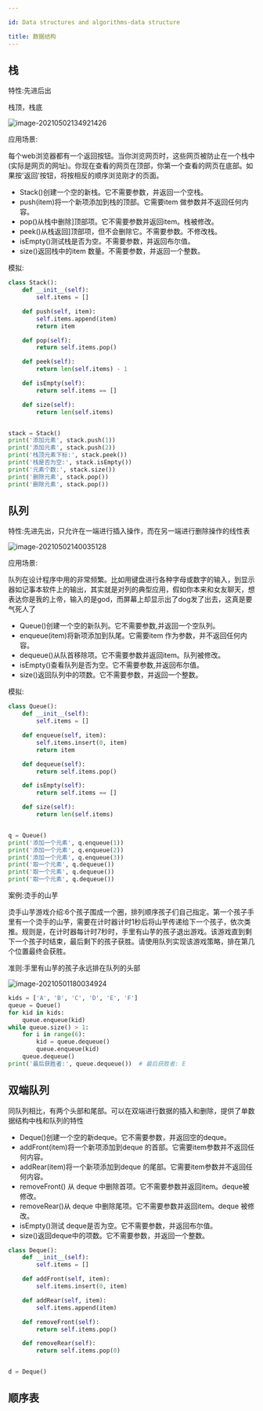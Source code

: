```yaml
---

id: Data structures and algorithms-data structure

title: 数据结构
---
```




## 栈

特性:先进后出

栈顶，栈底

![image-20210502134921426](https://gitee.com/JqM1n/biog-image/raw/master/20210502134922.png)

应用场景:

每个web浏览器都有一个返回按钮。当你浏览网页时，这些网页被防止在一个栈中(实际是网页的网址)。你现在查看的网页在顶部，你第一个查看的网页在底部。如果按'返回'按钮，将按相反的顺序浏览刚才的页面。

- Stack()创建一个空的新栈。它不需要参数，并返回一个空栈。
- push(item)将一个新项添加到栈的顶部。它需要item 做参数并不返回任何内容。
- pop()从栈中删除]顶部项。它不需要参数并返回item。栈被修改。
- peek()从栈返回]顶部项，但不会删除它。不需要参数。不修改栈。
- isEmpty()测试栈是否为空。不需要参数，并返回布尔值。
- size()返回栈中的item 数量。不需要参数，并返回一个整数。

模拟:

```python
class Stack():
    def __init__(self):
        self.items = []

    def push(self, item):
        self.items.append(item)
        return item

    def pop(self):
        return self.items.pop()

    def peek(self):
        return len(self.items) - 1

    def isEmpty(self):
        return self.items == []

    def size(self):
        return len(self.items)


stack = Stack()
print('添加元素', stack.push(1))
print('添加元素', stack.push(2))
print('栈顶元素下标:', stack.peek())
print('栈是否为空:', stack.isEmpty())
print('元素个数:', stack.size())
print('删除元素', stack.pop())
print('删除元素', stack.pop())

```

## 队列

特性:先进先出，只允许在一端进行插入操作，而在另一端进行删除操作的线性表

![image-20210502140035128](https://gitee.com/JqM1n/biog-image/raw/master/20210502140036.png)

应用场景:

队列在设计程序中用的非常频繁。比如用键盘进行各种字母或数字的输入，到显示器如记事本软件上的输出，其实就是对列的典型应用，假如你本来和女友聊天，想表达你是我的上帝，输入的是god，而屏幕上却显示出了dog发了出去，这真是要气死人了

- Queue()创建一个空的新队列。它不需要参数,并返回一个空队列。
- enqueue(item)将新项添加到队尾。它需要item 作为参数，并不返回任何内容。
- dequeue()从队首移除项。它不需要参数并返回item。队列被修改。
- isEmpty()查看队列是否为空。它不需要参数,并返回布尔值。
- size()返回队列中的项数。它不需要参数，并返回一个整数。

模拟:

```python
class Queue():
    def __init__(self):
        self.items = []

    def enqueue(self, item):
        self.items.insert(0, item)
        return item

    def dequeue(self):
        return self.items.pop()

    def isEmpty(self):
        return self.items == []

    def size(self):
        return len(self.items)


q = Queue()
print('添加一个元素', q.enqueue(1))
print('添加一个元素', q.enqueue(2))
print('添加一个元素', q.enqueue(3))
print('取一个元素', q.dequeue())
print('取一个元素', q.dequeue())
print('取一个元素', q.dequeue())

```



案例:烫手的山芋

烫手山芋游戏介绍:6个孩子围成一个圈，排列顺序孩子们自己指定。第一个孩子手里有一个烫手的山芋，需要在计时器计时1秒后将山芋传递给下一个孩子，依次类推。规则是，在计时器每计时7秒时，手里有山芋的孩子退出游戏。该游戏直到剩下一个孩子时结束，最后剩下的孩子获胜。请使用队列实现该游戏策略，排在第几个位置最终会获胜。

准则:手里有山芋的孩子永远排在队列的头部

![image-20210501180034924](https://gitee.com/JqM1n/biog-image/raw/master/20210501180042.png)

```python
kids = ['A', 'B', 'C', 'D', 'E', 'F']
queue = Queue()
for kid in kids:
    queue.enqueue(kid)
while queue.size() > 1:
    for i in range(6):
        kid = queue.dequeue()
        queue.enqueue(kid)
    queue.dequeue()
print('最后获胜者:', queue.dequeue())  # 最后获胜者: E
```



## 双端队列

同队列相比，有两个头部和尾部。可以在双端进行数据的插入和删除，提供了单数据结构中栈和队列的特性

- Deque()创建一个空的新deque。它不需要参数，并返回空的deque。
- addFront(item)将一个新项添加到deque 的首部。它需要item参数并不返回任何内容。
- addRear(item)将一个新项添加到deque 的尾部。它需要item参数并不返回任何内容。
- removeFront() 从 deque 中删除首项。它不需要参数并返回item。deque被修改。
- removeRear()从 deque 中删除尾项。它不需要参数并返回item。deque 被修改。
- isEmpty()测试 deque是否为空。它不需要参数，并返回布尔值。
- size()返回deque中的项数。它不需要参数，并返回一个整数。

```python
class Deque():
    def __init__(self):
        self.items = []

    def addFront(self, item):
        self.items.insert(0, item)

    def addRear(self, item):
        self.items.append(item)

    def removeFront(self):
        return self.items.pop()

    def removeRear(self):
        return self.items.pop(0)


d = Deque()

```

## 顺序表

 

